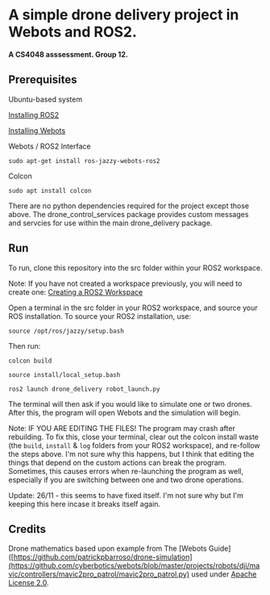 # A simple drone delivery project in Webots and ROS2. 

**A CS4048 asssessment. Group 12.**

## Prerequisites

Ubuntu-based system

[Installing ROS2](https://docs.ros.org/en/jazzy/Installation/Ubuntu-Install-Debs.html)

[Installing Webots](https://cyberbotics.com/doc/guide/installation-procedure)

Webots / ROS2 Interface
```
sudo apt-get install ros-jazzy-webots-ros2
```
Colcon 
```
sudo apt install colcon
```
There are no python dependencies required for the project except those above. The drone_control_services package provides custom messages and servcies for use within the main drone_delivery package.

## Run

To run, clone this repository into the src folder within your ROS2 workspace.

Note: If you have not created a workspace previously, you will need to create one: [Creating a ROS2 Workspace](https://docs.ros.org/en/jazzy/Tutorials/Beginner-Client-Libraries/Creating-A-Workspace/Creating-A-Workspace.html)


Open a terminal in the src folder in your ROS2 workspace, and source your ROS installation.
To source your ROS2 installation, use:
```
source /opt/ros/jazzy/setup.bash
```
Then run:
```
colcon build
```
```
source install/local_setup.bash
```
```
ros2 launch drone_delivery robot_launch.py
```

The terminal will then ask if you would like to simulate one or two drones. After this, the program will open Webots and the simulation will begin.

Note: IF YOU ARE EDITING THE FILES! The program may crash after rebuilding. To fix this, close your terminal, clear out the colcon install waste (the `build`, `install` & `log` folders from your ROS2 workspace), and re-follow the steps above. I'm not sure why this happens, but I think that editing the things that depend on the custom actions can break the program. Sometimes, this causes errors when re-launching the program as well, especially if you are switching between one and two drone operations.

Update: 26/11 - this seems to have fixed itself. I'm not sure why but I'm keeping this here incase it breaks itself again.

## Credits

Drone mathematics based upon example from The [Webots Guide]([https://github.com/patrickpbarroso/drone-simulation](https://github.com/cyberbotics/webots/blob/master/projects/robots/dji/mavic/controllers/mavic2pro_patrol/mavic2pro_patrol.py) used under [Apache License 2.0](https://www.apache.org/licenses/LICENSE-2.0).

